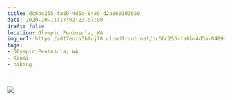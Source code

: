 ```yaml
---
title: dc6bc255-fa8b-4d5a-8489-d2a0601d3650
date: 2020-10-11T17:02:23-07:00
draft: false
location: Olympic Peninsula, WA
img_url: https://d17enza3bfujl8.cloudfront.net/dc6bc255-fa8b-4d5a-8489-d2a0601d3650.jpg
tags:
- Olympic Peninsula, WA
- Kenai
- hiking

---
```


![](https://d17enza3bfujl8.cloudfront.net/dc6bc255-fa8b-4d5a-8489-d2a0601d3650.jpg)

